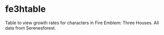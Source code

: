 # fe3htable
Table to view growth rates for characters in Fire Emblem: Three Houses. All data from Serenesforest.

